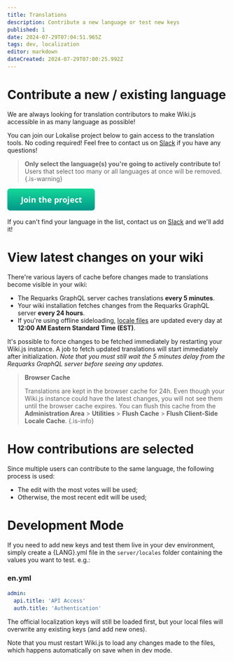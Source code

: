```yaml
---
title: Translations
description: Contribute a new language or test new keys
published: 1
date: 2024-07-29T07:04:51.965Z
tags: dev, localization
editor: markdown
dateCreated: 2024-07-29T07:00:25.992Z
---
```


# Contribute a new / existing language

We are always looking for translation contributors to make Wiki.js accessible in as many language as possible!

You can join our Lokalise project below to gain access to the translation tools. No coding required! Feel free to contact us on [Slack](https://wiki.requarks.io/slack) if you have any questions!

> **Only select the language(s) you're going to actively contribute to!** Users that select too many or all languages at once will be removed.
{.is-warning}

[![btn-join-the-project.png](/assets/buttons/btn-join-the-project.png)](https://lokalise.com/public/2994254859f751ea605a00.03473540/)

If you can't find your language in the list, contact us on [Slack](https://wiki.requarks.io/slack) and we'll add it!

# View latest changes on your wiki

There're various layers of cache before changes made to translations become visible in your wiki:

- The Requarks GraphQL server caches translations **every 5 minutes**.
- Your wiki installation fetches changes from the Requarks GraphQL server **every 24 hours**.
- If you're using offline sideloading, [locale files](https://github.com/Requarks/wiki-localization) are updated every day at **12:00 AM Eastern Standard Time (EST)**.

It's possible to force changes to be fetched immediately by restarting your Wiki.js instance. A job to fetch updated translations will start immediately after initialization. *Note that you must still wait the 5 minutes delay from the Requarks GraphQL server before seeing any updates.*

> **Browser Cache**
>
> Translations are kept in the browser cache for 24h. Even though your Wiki.js instance could have the latest changes, you will not see them until the browser cache expires. You can flush this cache from the **Administration Area** > **Utilities** > **Flush Cache** > **Flush Client-Side Locale Cache**.
{.is-info}

# How contributions are selected

Since multiple users can contribute to the same language, the following process is used:

- The edit with the most votes will be used;
- Otherwise, the most recent edit will be used;


# Development Mode

If you need to add new keys and test them live in your dev environment, simply create a {LANG}.yml file in the `server/locales` folder containing the values you want to test. e.g.:

### en.yml
```yml
admin:
  api.title: 'API Access'
  auth.title: 'Authentication'
```

The official localization keys will still be loaded first, but your local files will overwrite any existing keys (and add new ones).

Note that you must restart Wiki.js to load any changes made to the files, which happens automatically on save when in dev mode.